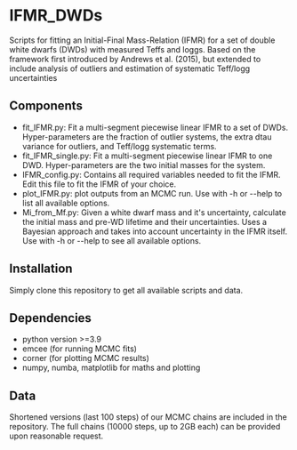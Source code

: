 # IFMR_DWDs

Scripts for fitting an Initial-Final Mass-Relation (IFMR) for a set of double white
dwarfs (DWDs) with measured Teffs and loggs. Based on the framework first introduced
by Andrews et al. (2015), but extended to include analysis of outliers and estimation
of systematic Teff/logg uncertainties

## Components
* fit_IFMR.py: Fit a multi-segment piecewise linear IFMR to a set of DWDs.
Hyper-parameters are the fraction of outlier systems, the extra dtau variance
for outliers, and Teff/logg systematic terms.
* fit_IFMR_single.py: Fit a multi-segment piecewise linear IFMR to one DWD.
Hyper-parameters are the two initial masses for the system.
* IFMR_config.py: Contains all required variables needed to fit the IFMR.
Edit this file to fit the IFMR of your choice.
* plot_IFMR.py: plot outputs from an MCMC run. Use with -h or --help to list
all available options.
* Mi_from_Mf.py: Given a white dwarf mass and it's uncertainty, calculate the
initial mass and pre-WD lifetime and their uncertainties. Uses a Bayesian
approach and takes into account uncertainty in the IFMR itself. Use with -h
or --help to see all available options.

## Installation
Simply clone this repository to get all available scripts and data.

## Dependencies
* python version >=3.9
* emcee (for running MCMC fits)
* corner (for plotting MCMC results)
* numpy, numba, matplotlib for maths and plotting

## Data
Shortened versions (last 100 steps) of our MCMC chains are included in the
repository. The full chains (10000 steps, up to 2GB each) can be provided
upon reasonable request.
